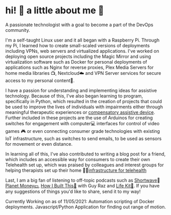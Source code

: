# hi! :wave: a little about me :boy:
A passionate technologist with a goal to become a part of the DevOps community.

I'm a self-taught Linux user and it all began with a Raspberry Pi. Through my Pi, I learned how to create small-scaled versions of deployments including VPNs, web servers and virtualized applications. I've worked on deploying open source projects including the Magic Mirror and using virtualization software such as Docker for personal deployments of applications such as Nginx for reverse proxies, Plex Media Servers for home media libraries :tv:, Nextcloud:cloud: and VPN Server services for secure access to my personal content:closed_lock_with_key:.

I have a passion for understanding and implementing ideas for assistive technology. Because of this, I've also began learning to program, specifically in Python, which resulted in the creation of projects that could be used to improve the lives of individuals with impairments either through meaningful therapeutic experiences or [compensatory assistive device](https://github.com/kawangwong/handtracking_mouse). Further included in these projects are the use of Arduinos for creating switches for engagement with computer:computer: interfaces for control of video games :video_game: or even connecting consumer grade technologies with existing IoT infrastructure, such as switches to send emails, to be used as sensors for movement or even distance.

In learning all of this, I've also contributed to writing a blog post for a friend, which includes an accessible way for consumers to create their own Telehealth set up, which was praised by colleagues and interest groups for helping therapists set up their home 👨‍⚕️[infrastructure for telehealth](https://otvijay.com/2020/08/23/comprehensive-guide-to-setup-for-telehealth/)

Last, I am a big fan of listening to off-topic podcasts such as [Shortwave](https://www.npr.org/podcasts/510351/short-wave)🧪 [Planet Money:dollar:](https://www.npr.org/podcasts/510289/planet-money/), [How I Built This:hammer:](https://www.npr.org/podcasts/510313/how-i-built-this) with Guy Raz and [Life Kit:school_satchel:](https://www.npr.org/lifekit). If you have any suggestions of things you'd like to share, send it to my way!


Currently Working on as of 11/05/2021:
Automation scripting of Docker deployments.
Javascript/Python Application for finding out range of motion.
